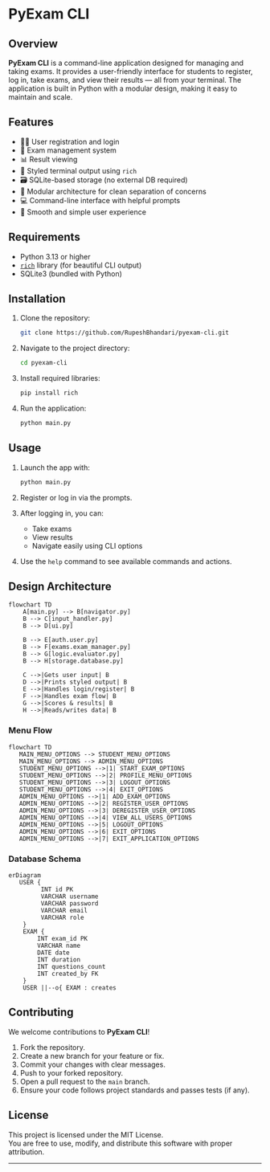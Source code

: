 # PyExam CLI

## Overview

**PyExam CLI** is a command-line application designed for managing and taking exams. It provides a user-friendly interface for students to register, log in, take exams, and view their results — all from your terminal. The application is built in Python with a modular design, making it easy to maintain and scale.

## Features

-   🧑‍🎓 User registration and login
-   📝 Exam management system
-   📊 Result viewing
-   🎨 Styled terminal output using `rich`
-   🗃️ SQLite-based storage (no external DB required)
-   🔧 Modular architecture for clean separation of concerns
-   💻 Command-line interface with helpful prompts
-   🚀 Smooth and simple user experience

## Requirements

-   Python 3.13 or higher
-   [`rich`](https://pypi.org/project/rich/) library (for beautiful CLI output)
-   SQLite3 (bundled with Python)

## Installation

1. Clone the repository:

    ```bash
    git clone https://github.com/RupeshBhandari/pyexam-cli.git
    ```

2. Navigate to the project directory:

    ```bash
    cd pyexam-cli
    ```

3. Install required libraries:

    ```bash
    pip install rich
    ```

4. Run the application:

    ```bash
    python main.py
    ```

## Usage

1. Launch the app with:

    ```bash
    python main.py
    ```

2. Register or log in via the prompts.

3. After logging in, you can:

    - Take exams
    - View results
    - Navigate easily using CLI options

4. Use the `help` command to see available commands and actions.

## Design Architecture

```mermaid
flowchart TD
    A[main.py] --> B[navigator.py]
    B --> C[input_handler.py]
    B --> D[ui.py]

    B --> E[auth.user.py]
    B --> F[exams.exam_manager.py]
    B --> G[logic.evaluator.py]
    B --> H[storage.database.py]

    C -->|Gets user input| B
    D -->|Prints styled output| B
    E -->|Handles login/register| B
    F -->|Handles exam flow| B
    G -->|Scores & results| B
    H -->|Reads/writes data| B
```

### Menu Flow

```mermaid
flowchart TD
   MAIN_MENU_OPTIONS --> STUDENT_MENU_OPTIONS
   MAIN_MENU_OPTIONS --> ADMIN_MENU_OPTIONS
   STUDENT_MENU_OPTIONS -->|1| START_EXAM_OPTIONS
   STUDENT_MENU_OPTIONS -->|2| PROFILE_MENU_OPTIONS
   STUDENT_MENU_OPTIONS -->|3| LOGOUT_OPTIONS
   STUDENT_MENU_OPTIONS -->|4| EXIT_OPTIONS
   ADMIN_MENU_OPTIONS -->|1| ADD_EXAM_OPTIONS
   ADMIN_MENU_OPTIONS -->|2| REGISTER_USER_OPTIONS
   ADMIN_MENU_OPTIONS -->|3| DEREGISTER_USER_OPTIONS
   ADMIN_MENU_OPTIONS -->|4| VIEW_ALL_USERS_OPTIONS
   ADMIN_MENU_OPTIONS -->|5| LOGOUT_OPTIONS
   ADMIN_MENU_OPTIONS -->|6| EXIT_OPTIONS
   ADMIN_MENU_OPTIONS -->|7| EXIT_APPLICATION_OPTIONS
```

### Database Schema

```mermaid
erDiagram
   USER {
         INT id PK
         VARCHAR username
         VARCHAR password
         VARCHAR email
         VARCHAR role
    }
    EXAM {
        INT exam_id PK
        VARCHAR name
        DATE date
        INT duration
        INT questions_count
        INT created_by FK
    }
    USER ||--o{ EXAM : creates
```

## Contributing

We welcome contributions to **PyExam CLI**!

1. Fork the repository.
2. Create a new branch for your feature or fix.
3. Commit your changes with clear messages.
4. Push to your forked repository.
5. Open a pull request to the `main` branch.
6. Ensure your code follows project standards and passes tests (if any).

## License

This project is licensed under the MIT License.  
You are free to use, modify, and distribute this software with proper attribution.

---
